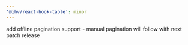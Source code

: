 ```yaml
---
'@ihv/react-hook-table': minor
---
```


add offline pagination support - manual pagination will follow with next patch release
